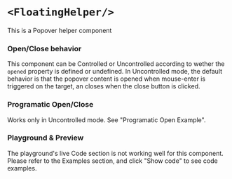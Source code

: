# `<FloatingHelper/>`

This is a Popover helper component

### Open/Close behavior
This component can be Controlled or Uncontrolled according to wether the `opened` property is defined or undefined.
In Uncontrolled mode, the default behavior is that the popover content is opened when mouse-enter is triggered on the target, an closes when the close button is clicked.

### Programatic Open/Close
Works only in Uncontrolled mode.
See "Programatic Open Example".

### Playground & Preview
The playground's live Code section is not working well for this component. Please refer to the Examples section, and click "Show code" to see code examples.
